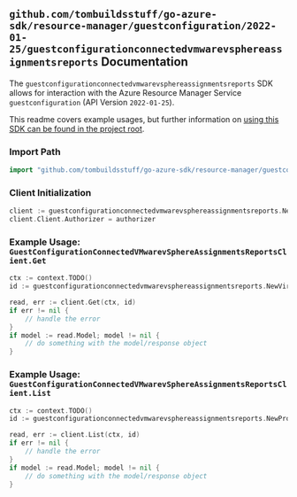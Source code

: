 
## `github.com/tombuildsstuff/go-azure-sdk/resource-manager/guestconfiguration/2022-01-25/guestconfigurationconnectedvmwarevsphereassignmentsreports` Documentation

The `guestconfigurationconnectedvmwarevsphereassignmentsreports` SDK allows for interaction with the Azure Resource Manager Service `guestconfiguration` (API Version `2022-01-25`).

This readme covers example usages, but further information on [using this SDK can be found in the project root](https://github.com/tombuildsstuff/go-azure-sdk/tree/main/docs).

### Import Path

```go
import "github.com/tombuildsstuff/go-azure-sdk/resource-manager/guestconfiguration/2022-01-25/guestconfigurationconnectedvmwarevsphereassignmentsreports"
```


### Client Initialization

```go
client := guestconfigurationconnectedvmwarevsphereassignmentsreports.NewGuestConfigurationConnectedVMwarevSphereAssignmentsReportsClientWithBaseURI("https://management.azure.com")
client.Client.Authorizer = authorizer
```


### Example Usage: `GuestConfigurationConnectedVMwarevSphereAssignmentsReportsClient.Get`

```go
ctx := context.TODO()
id := guestconfigurationconnectedvmwarevsphereassignmentsreports.NewVirtualMachineProviders2GuestConfigurationAssignmentReportID("12345678-1234-9876-4563-123456789012", "example-resource-group", "virtualMachineValue", "guestConfigurationAssignmentValue", "reportIdValue")

read, err := client.Get(ctx, id)
if err != nil {
	// handle the error
}
if model := read.Model; model != nil {
	// do something with the model/response object
}
```


### Example Usage: `GuestConfigurationConnectedVMwarevSphereAssignmentsReportsClient.List`

```go
ctx := context.TODO()
id := guestconfigurationconnectedvmwarevsphereassignmentsreports.NewProviderVirtualMachineProviders2GuestConfigurationAssignmentID("12345678-1234-9876-4563-123456789012", "example-resource-group", "virtualMachineValue", "guestConfigurationAssignmentValue")

read, err := client.List(ctx, id)
if err != nil {
	// handle the error
}
if model := read.Model; model != nil {
	// do something with the model/response object
}
```
